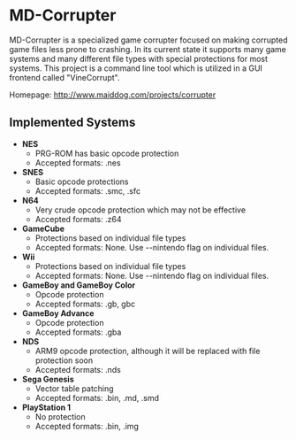 MD-Corrupter
=======

MD-Corrupter is a specialized game corrupter focused on making corrupted game files less prone to crashing. In its current state it supports many game systems and many different file types with special protections for most systems. This project is a command line tool which is utilized in a GUI frontend called "VineCorrupt".

Homepage: http://www.maiddog.com/projects/corrupter

## Implemented Systems

* **NES**
  * PRG-ROM has basic opcode protection
  * Accepted formats: .nes
* **SNES**
  * Basic opcode protections
  * Accepted formats: .smc, .sfc
* **N64**
  * Very crude opcode protection which may not be effective
  * Accepted formats: .z64
* **GameCube**
  * Protections based on individual file types
  * Accepted formats: None. Use --nintendo flag on individual files.
* **Wii**
  * Protections based on individual file types
  * Accepted formats: None. Use --nintendo flag on individual files.
* **GameBoy and GameBoy Color**
  * Opcode protection
  * Accepted formats: .gb, gbc
* **GameBoy Advance**
  * Opcode protection
  * Accepted formats: .gba
* **NDS**
  * ARM9 opcode protection, although it will be replaced with file protection soon
  * Accepted formats: .nds
* **Sega Genesis**
  * Vector table patching
  * Accepted formats: .bin, .md, .smd
* **PlayStation 1**
  * No protection
  * Accepted formats: .bin, .img
